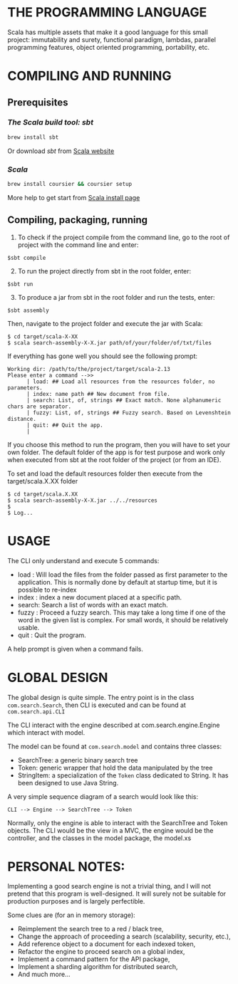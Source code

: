 # THE PROGRAMMING LANGUAGE

Scala has multiple assets that make it a good language for this small project:
immutability and surety, functional paradigm, lambdas, parallel programming features,
object oriented programming, portability, etc.


# COMPILING AND RUNNING

## Prerequisites

### *The Scala build tool: sbt*

```bash
brew install sbt
```

Or download *sbt* from [Scala website](https://www.scala-sbt.org/download.html)

### *Scala*

```bash
brew install coursier && coursier setup
```

More help to get start from [Scala install page](https://docs.scala-lang.org/getting-started/install-scala.html)

## Compiling, packaging, running

1. To check if the project compile from the command line, go to the root of project
with the command line and enter:

```
$sbt compile
```

2. To run the project directly from sbt in the root folder, enter:

```
$sbt run
```

3. To produce a jar from sbt in the root folder and run the tests, enter:

```
$sbt assembly
```

Then, navigate to the project folder and execute the jar with Scala:

```
$ cd target/scala-X-XX
$ scala search-assembly-X-X.jar path/of/your/folder/of/txt/files
```

If everything has gone well you should see the following prompt:

```
Working dir: /path/to/the/project/target/scala-2.13
Please enter a command -->>
      | load: ## Load all resources from the resources folder, no parameters.
      | index: name path ## New document from file.
      | search: List, of, strings ## Exact match. None alphanumeric chars are separator.
      | fuzzy: List, of, strings ## Fuzzy search. Based on Levenshtein distance.
      | quit: ## Quit the app.
      |
```

If you choose this method to run the program, then you will have to set your own folder.
The default folder of the app is for test purpose and work only when executed from sbt
at the root folder of the project (or from an IDE).

To set and load the default resources folder then execute from the target/scala.X.XX folder

```
$ cd target/scala.X.XX
$ scala search-assembly-X-X.jar ../../resources
$
$ Log...
``` 


# USAGE

The CLI only understand and execute 5 commands:

* load  : Will load the files from the folder passed as first parameter to the application.
          This is normally done by default at startup time, but it is possible to re-index
* index : index a new document placed at a specific path.
* search: Search a list of words with an exact match.
* fuzzy : Proceed a fuzzy search. This may take a long time if one of the word in the given
          list is complex. For small words, it should be relatively usable.
* quit  : Quit the program.

A help prompt is given when a command fails.


# GLOBAL DESIGN

The global design is quite simple. The entry point is in the class `com.search.Search`, then CLI
is executed and can be found at `com.search.api.CLI`

The CLI interact with the engine described at com.search.engine.Engine which interact with model.

The model can be found at `com.search.model` and contains three classes:
* SearchTree: a generic binary search tree
* Token: generic wrapper that hold the data manipulated by the tree
* StringItem: a specialization of the `Token` class dedicated to String. It has been designed to
use Java String.

A very simple sequence diagram of a search would look like this:

`CLI --> Engine --> SearchTree --> Token`

Normally, only the engine is able to interact with the SearchTree and Token objects. The CLI would
be the view in a MVC, the engine would be the controller, and the classes in the model package, the
model.xs


# PERSONAL NOTES:

Implementing a good search engine is not a trivial thing, and I will not pretend that this
program is well-designed. It will surely not be suitable for production purposes and is
largely perfectible.

Some clues are (for an in memory storage):
* Reimplement the search tree to a red / black tree,
* Change the approach of proceeding a search (scalability, security, etc.),
* Add reference object to a document for each indexed token,
* Refactor the engine to proceed search on a global index,
* Implement a command pattern for the API package,
* Implement a sharding algorithm for distributed search,
* And much more...


















 
